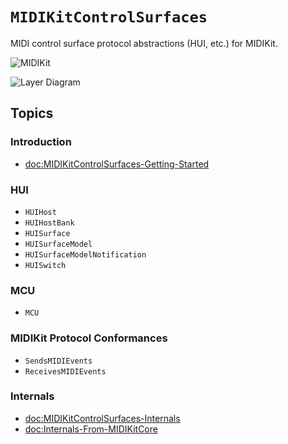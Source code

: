 # ``MIDIKitControlSurfaces``

MIDI control surface protocol abstractions (HUI, etc.) for MIDIKit.

![MIDIKit](midikitcontrolsurfaces-banner.png)

![Layer Diagram](midikitcontrolsurfaces-diagram.svg)

## Topics

### Introduction

- <doc:MIDIKitControlSurfaces-Getting-Started>

### HUI

- ``HUIHost``
- ``HUIHostBank``
- ``HUISurface``
- ``HUISurfaceModel``
- ``HUISurfaceModelNotification``
- ``HUISwitch``

### MCU

- ``MCU``

### MIDIKit Protocol Conformances

- ``SendsMIDIEvents``
- ``ReceivesMIDIEvents``

### Internals

- <doc:MIDIKitControlSurfaces-Internals>
- <doc:Internals-From-MIDIKitCore>
